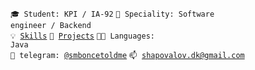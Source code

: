 <code>🎓 Student: KPI / IA-92</code>
<code>👷 Speciality: Software engineer / Backend</code><br>
<code>💡 [Skills](SKILLS.md)</code>
<code>🧻 [Projects](PROJECTS.md)</code>
<code>🧑‍💻 Languages: Java</code><br>
<code>💬 telegram: [@smboncetoldme](https://telegram.me/smboncetoldme)</code>
<code>📫 [shapovalov.dk@gmail.com](mailto:shapovalov.dk@gmail.com)</code>
